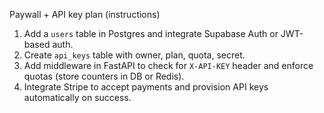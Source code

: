 
Paywall + API key plan (instructions)

1. Add a `users` table in Postgres and integrate Supabase Auth or JWT-based auth.
2. Create `api_keys` table with owner, plan, quota, secret.
3. Add middleware in FastAPI to check for `X-API-KEY` header and enforce quotas (store counters in DB or Redis).
4. Integrate Stripe to accept payments and provision API keys automatically on success.
